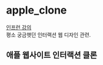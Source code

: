 # apple_clone
[인프런 강의](https://www.inflearn.com/course/%EC%95%A0%ED%94%8C-%EC%9B%B9%EC%82%AC%EC%9D%B4%ED%8A%B8-%EC%9D%B8%ED%84%B0%EB%9E%99%EC%85%98-%ED%81%B4%EB%A1%A0)  
평소 궁금햇던 인터랙션 웹 디자인 관련. 
## 애플 웹사이트 인터랙션 클론

